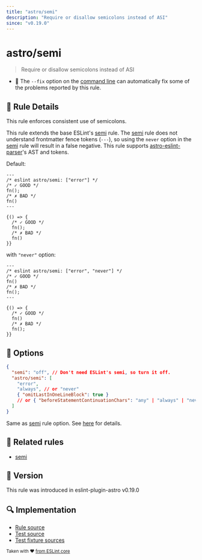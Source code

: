 ```yaml
---
title: "astro/semi"
description: "Require or disallow semicolons instead of ASI"
since: "v0.19.0"
---
```


# astro/semi

> Require or disallow semicolons instead of ASI

- 🔧 The `--fix` option on the [command line](https://eslint.org/docs/user-guide/command-line-interface#fixing-problems) can automatically fix some of the problems reported by this rule.

## 📖 Rule Details

This rule enforces consistent use of semicolons.

This rule extends the base ESLint's [semi] rule. The [semi] rule does not understand frontmatter fence tokens (`---`), so using the `never` option in the [semi] rule will result in a false negative.
This rule supports [astro-eslint-parser]'s AST and tokens.

[astro-eslint-parser]: https://github.com/ota-meshi/astro-eslint-parser

Default:

<ESLintCodeBlock fix>

<!--eslint-skip-->

```astro
---
/* eslint astro/semi: ["error"] */
/* ✓ GOOD */
fn();
/* ✗ BAD */
fn()
---

{() => {
  /* ✓ GOOD */
  fn();
  /* ✗ BAD */
  fn()
}}
```

</ESLintCodeBlock>

with `"never"` option:

<ESLintCodeBlock fix>

<!--eslint-skip-->

```astro
---
/* eslint astro/semi: ["error", "never"] */
/* ✓ GOOD */
fn()
/* ✗ BAD */
fn();
---

{() => {
  /* ✓ GOOD */
  fn()
  /* ✗ BAD */
  fn();
}}
```

</ESLintCodeBlock>

## 🔧 Options

```json
{
  "semi": "off", // Don't need ESLint's semi, so turn it off.
  "astro/semi": [
    "error", 
    "always", // or "never"
    { "omitLastInOneLineBlock": true }
    // or { "beforeStatementContinuationChars": "any" | "always" | "never" }
  ]
}
```

Same as [semi] rule option. See [here](https://eslint.org/docs/rules/semi#options) for details.

## 👫 Related rules

- [semi]

[semi]: https://eslint.org/docs/rules/semi

## 🚀 Version

This rule was introduced in eslint-plugin-astro v0.19.0

## 🔍 Implementation

- [Rule source](https://github.com/ota-meshi/eslint-plugin-astro/blob/main/src/rules/semi.ts)
- [Test source](https://github.com/ota-meshi/eslint-plugin-astro/blob/main/tests/src/rules/semi.ts)
- [Test fixture sources](https://github.com/ota-meshi/eslint-plugin-astro/tree/main/tests/fixtures/rules/semi)

<sup>Taken with ❤️ [from ESLint core](https://eslint.org/docs/rules/semi)</sup>
